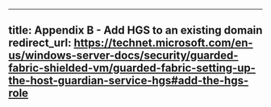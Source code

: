 ---
title: Appendix B - Add HGS to an existing domain
redirect_url: https://technet.microsoft.com/en-us/windows-server-docs/security/guarded-fabric-shielded-vm/guarded-fabric-setting-up-the-host-guardian-service-hgs#add-the-hgs-role
--
